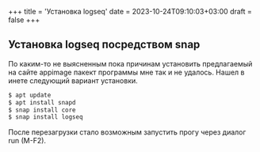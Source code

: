 +++
title = 'Установка logseq'
date = 2023-10-24T09:10:03+03:00
draft = false
+++
## Установка logseq посредством snap

По каким-то не выясненным пока причинам установить предлагаемый на сайте appimage пакект программы мне так и не удалось. Нашел в инете следующий вариант установки.

```sh
$ apt update
$ apt install snapd
$ snap install core
$ snap install logseq
```

После перезагрузки стало возможным запустить прогу через диалог run (M-F2).
